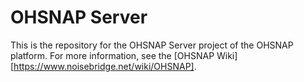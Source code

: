 # OHSNAP Server
This is the repository for the OHSNAP Server project of the OHSNAP platform. For more information, see the [OHSNAP Wiki][https://www.noisebridge.net/wiki/OHSNAP].